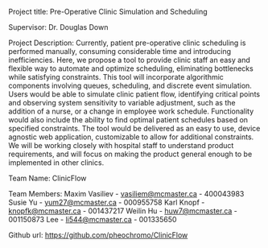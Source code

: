 Project title: Pre-Operative Clinic Simulation and Scheduling

Supervisor: Dr. Douglas Down

Project Description:
Currently, patient pre-operative clinic scheduling is performed manually, consuming considerable time and introducing inefficiencies. Here, we propose a tool to provide clinic staff an easy and flexible way to automate and optimize scheduling, eliminating bottlenecks while satisfying constraints. This tool will incorporate algorithmic components involving queues, scheduling, and discrete event simulation. Users would be able to simulate clinic patient flow, identifying critical points and observing system sensitivity to variable adjustment, such as the addition of a nurse, or a change in employee work schedule. Functionality would also include the ability to find optimal patient schedules based on specified constraints. The tool would be delivered as an easy to use, device agnostic web application, customizable to allow for additional constraints. We will be working closely with hospital staff to understand product requirements, and will focus on making the product general enough to be implemented in other clinics.

Team Name: ClinicFlow

Team Members:
Maxim Vasiliev - vasiliem@mcmaster.ca - 400043983
Susie Yu - yum27@mcmaster.ca - 000955758
Karl Knopf - knopfk@mcmaster.ca - 001437217
Weilin Hu - huw7@mcmaster.ca - 001150873 
Lee - li544@mcmaster.ca - 001335650

Github url:
https://github.com/pheochromo/ClinicFlow
